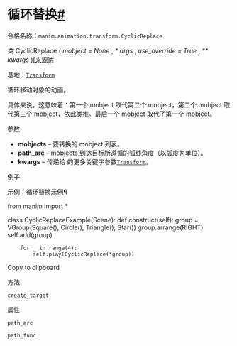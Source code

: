 # 循环替换[#](#cyclicreplace "此标题的固定链接")

合格名称：`manim.animation.transform.CyclicReplace`

_类_ CyclicReplace ( _mobject = None_ , _\* args_ , _use_override = True_ , _\*\* kwargs_ )[\[来源\]](../_modules/manim/animation/transform.html#CyclicReplace)[#](#manim.animation.transform.CyclicReplace "此定义的固定链接")

基地：[`Transform`](manim.animation.transform.Transform.html#manim.animation.transform.Transform "manim.animation.transform.Transform")

循环移动对象的动画。

具体来说，这意味着：第一个 mobject 取代第二个 mobject，第二个 mobject 取代第三个 mobject，依此类推。最后一个 mobject 取代了第一个 mobject。

参数

- **mobjects** – 要转换的 mobject 列表。
- **path_arc** – mobjects 到达目标所遵循的弧线角度（以弧度为单位）。
- **kwargs** – 传递给 的更多关键字参数[`Transform`](manim.animation.transform.Transform.html#manim.animation.transform.Transform "manim.animation.transform.Transform")。

例子

示例：循环替换示例[¶](#cyclicreplaceexample)

from manim import \*

class CyclicReplaceExample(Scene):
def construct(self):
group = VGroup(Square(), Circle(), Triangle(), Star())
group.arrange(RIGHT)
self.add(group)

        for _ in range(4):
            self.play(CyclicReplace(*group))

Copy to clipboard

方法

`create_target`

属性

`path_arc`

`path_func`
